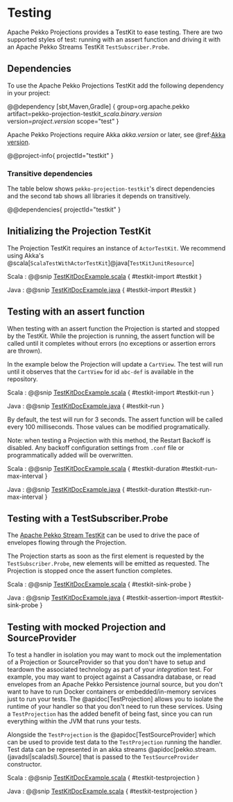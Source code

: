 # Testing

Apache Pekko Projections provides a TestKit to ease testing. There are two supported styles of test: running with an assert function and driving it with an Apache Pekko Streams TestKit `TestSubscriber.Probe`.

## Dependencies

To use the Apache Pekko Projections TestKit add the following dependency in your project:

@@dependency [sbt,Maven,Gradle] {
  group=org.apache.pekko
  artifact=pekko-projection-testkit_$scala.binary.version$
  version=$project.version$
  scope="test"
}

Apache Pekko Projections require Akka $akka.version$ or later, see @ref:[Akka version](overview.md#akka-version).

@@project-info{ projectId="testkit" }

### Transitive dependencies

The table below shows `pekko-projection-testkit`'s direct dependencies and the second tab shows all libraries it depends on transitively.

@@dependencies{ projectId="testkit" }

## Initializing the Projection TestKit

The Projection TestKit requires an instance of `ActorTestKit`. We recommend using Akka's @scala[`ScalaTestWithActorTestKit`]@java[`TestKitJunitResource`]

Scala
:  @@snip [TestKitDocExample.scala](/examples/src/test/scala/docs/testkit/TestKitDocExample.scala) { #testkit-import #testkit }

Java
:  @@snip [TestKitDocExample.java](/examples/src/test/java/jdocs/testkit/TestKitDocExample.java) { #testkit-import #testkit }

## Testing with an assert function

When testing with an assert function the Projection is started and stopped by the TestKit. While the projection is running, the assert function will be called until it completes without errors (no exceptions or assertion errors are thrown).

In the example below the Projection will update a `CartView`. The test will run until it observes that the `CartView` for id `abc-def` is available in the repository.  

Scala
:  @@snip [TestKitDocExample.scala](/examples/src/test/scala/docs/testkit/TestKitDocExample.scala) { #testkit-import #testkit-run }

Java
:  @@snip [TestKitDocExample.java](/examples/src/test/java/jdocs/testkit/TestKitDocExample.java) { #testkit-run }

By default, the test will run for 3 seconds. The assert function will be called every 100 milliseconds. Those values can be modified programatically.


Note: when testing a Projection with this method, the Restart Backoff is disabled. Any backoff configuration settings from `.conf` file or programmatically added will be overwritten.

Scala
:  @@snip [TestKitDocExample.scala](/examples/src/test/scala/docs/testkit/TestKitDocExample.scala) { #testkit-duration #testkit-run-max-interval }

Java
:  @@snip [TestKitDocExample.java](/examples/src/test/java/jdocs/testkit/TestKitDocExample.java) { #testkit-duration #testkit-run-max-interval }  

## Testing with a TestSubscriber.Probe

The [Apache Pekko Stream TestKit](https://pekko.apache.org/docs/pekko/current/stream/stream-testkit.html#using-the-testkit) can be used to drive the pace of envelopes flowing through the Projection.

The Projection starts as soon as the first element is requested by the `TestSubscriber.Probe`, new elements will be emitted as requested. The Projection is stopped once the assert function completes.

Scala
:  @@snip [TestKitDocExample.scala](/examples/src/test/scala/docs/testkit/TestKitDocExample.scala) { #testkit-sink-probe }

Java
:  @@snip [TestKitDocExample.java](/examples/src/test/java/jdocs/testkit/TestKitDocExample.java) { #testkit-assertion-import #testkit-sink-probe }

## Testing with mocked Projection and SourceProvider

To test a handler in isolation you may want to mock out the implementation of a Projection or SourceProvider so that you don't have to setup and teardown the associated technology as part of your _integration_ test.
For example, you may want to project against a Cassandra database, or read envelopes from an Apache Pekko Persistence journal source, but you don't want to have to run Docker containers or embedded/in-memory services just to run your tests.
The @apidoc[TestProjection] allows you to isolate the runtime of your handler so that you don't need to run these services.
Using a `TestProjection` has the added benefit of being fast, since you can run everything within the JVM that runs your tests.

Alongside the `TestProjection` is the @apidoc[TestSourceProvider] which can be used to provide test data to the `TestProjection` running the handler.
Test data can be represented in an akka streams @apidoc[pekko.stream.(javadsl|scaladsl).Source] that is passed to the `TestSourceProvider` constructor.

Scala
:  @@snip [TestKitDocExample.scala](/examples/src/test/scala/docs/testkit/TestKitDocExample.scala) { #testkit-testprojection }

Java
:  @@snip [TestKitDocExample.scala](/examples/src/test/java/jdocs/testkit/TestKitDocExample.java) { #testkit-testprojection }
